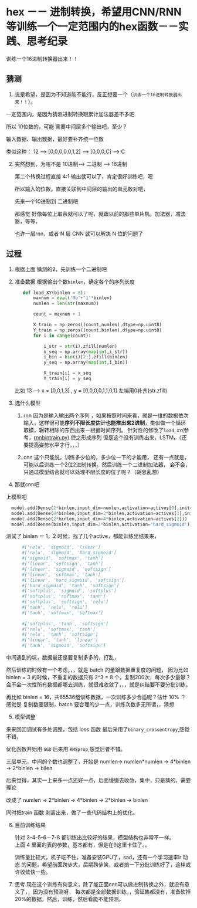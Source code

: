 # hex －－ 进制转换，希望用CNN/RNN等训练一个一定范围内的hex函数－－实践、思考纪录
 
训练一个16进制转换器出来！！
 
##  猜测
1.  说是希望，是因为不知道能不能行，反正想要一个（`训练一个16进制转换器出来！！`）。

   一定范围内，是因为猜测进制转换跟累计加法器差不多吧

   所以 10位数的，可能 需要中间层多个输出吧，至少？

   输入数据、输出数据，最好要补齐统一位数

   类似这种：
   12 --> [0,0,0,0,0,1,2]  --> [0,0,0,C] --> C

2. 突然想到，为啥不是 10进制--> 二进制 --> 16进制

   第二个转换过程直接 4:1 输出就可以了，肯定很好训练吧，嗯
   
   所以输入的位数，直接关联到中间层的输出的单元数对吧，
   
   先来一个10进制到 二进制吧
   
   那感觉 好像每位上取余就可以了呢，就跟以前的那些单片机。加法器，减法器，等等，
   
   也许一层rnn，或者 N 层 CNN 就可以解决 N 位的问题了

## 过程

  1. 根据上面 猜测的2，先训练一个二进制吧
  2. 准备数据
     根据输出个数`binlen`，确定各个的序列长度
        
     ```python
        def load_XY(binlen = 8):
            maxnum = eval('0b'+'1'*binlen)
            numlen = len(str(maxnum))

            count = maxnum + 1

            X_train = np.zeros((count,numlen),dtype=np.uint8)
            Y_train = np.zeros((count,binlen),dtype=np.uint8)
            for i in range(count):

                i_str = str(i).zfill(numlen)
                x_seq = np.array(map(int,i_str))
                i_bin = bin(i)[2:].zfill(binlen)
                y_seq = np.array(map(int,i_bin))

                X_train[i] = x_seq
                Y_train[i] = y_seq

     ```
     比如 13 --> x = [0,0,1,3] , y = [0,0,0,0,1,1,0,1] 
     左端用0补齐(str.zfill)
        
3. 选什么模型
   1. rnn
     因为是输入输出两个序列 ，如果按照时间来看，就是一维的数据依次输入，这样很可能**序列不限长度估计也能推出来2进制**，类似做一个循环取模，辗转相除的东西出来－根据时间序列。
     针对性的修改了`load_XY`(参考，[rnnbintrain.py](./rnnbintrain.py)) 使之形成序列
     但是这个没有训练出来，LSTM。（还要提高姿势水平才行，，，）
          
    2. cnn 
      这个只能说，训练多少位的，多少位一下的才能用，
      还有一点就是，可能以后训练一个2位2进制转换，然后训练一个二进制加法器，
      会不会，只通过模型结合就可以处理不限长度的位了呢？（胡思乱想）
      

4. 那就cnn吧

  上模型吧
  
  ```python
    model.add(Dense(2*binlen,input_dim=numlen,activation=actives[0],init='uniform'))
    model.add(Dense(4*binlen,input_dim=2*binlen,activation=actives[1],init='normal'))
    model.add(Dense(2*binlen,input_dim=4*binlen,activation=actives[2]))
    model.add(Dense(binlen,input_dim=2*binlen,activation='hard_sigmoid'))

  ```
  测试了 binlen ＝ 1，2 时候，找了几个active，都能训练出结果来，
 
  ```python
        #['relu', 'sigmoid', 'linear']
        #['relu', 'sigmoid', 'hard_sigmoid']
        #['sigmoid', 'softmax', 'tanh']
        #['linear', 'softsign', 'tanh']
        #['linear', 'sigmoid', 'softsign']
        #['linear', 'softmax', 'tanh']
        #['linear', 'hard_sigmoid', 'softsign']
        #['hard_sigmoid', 'tanh', 'softsign']        
        #['softplus', 'sigmoid', 'softplus']
        #['softplus', 'softmax', 'tanh']
        #['softplus', 'softsign', 'relu']
        #['tanh', 'relu', 'relu']
        #['tanh', 'softmax', 'softmax']
        
        #['softplus', 'tanh', 'softsign']
        #['relu', 'softmax', 'tanh']
        #['relu', 'tanh', 'softsign']
        #['linear', 'tanh', 'linear']
        #['tanh', 'sigmoid', 'softsign']
  ```
  
  中间遇到的坑，数据量还是要复制多多的，打乱，
  
  然后训练的时候有一个考虑，，，就是 batch 的量跟数据重复度的问题，
  因为比如 binlen = 3 的时候，不重复的数据只有 2^3 = 8 个，复制200次，每次多少量够？
  会不会一次性所有数据都哪去训练，就很难收敛了，，，就是纠结要不要分批训练。
  
  再比如  binlen = 16，共65536组训练数据，一次训练多少合适呢？估计 10% ？
  感觉是 复制数要限制，batch 要合理的少一点，训练次数多无所谓，，猜想

5. 模型调整
  
  来来回回调试有多处调整，包括 loss 函数 最后采用了`binary_crossentropy`,感觉不错，
  
  优化函数开始用 `SGD` 后来用 `RMSprop`,感觉后者不错。
  
  三层单元，中间的个数也调整了，开始是 numlen-> numlen*numlen -> 4\*binlen -> 2\*binlen ->  bilen
  
  后来觉得，其实一上来多一点还好一点，后面慢慢去收敛，集中，只是猜的，需要理论
  
   改成了 numlen -> 2\*binlen -> 4\*binlen -> 2\*binlen -> binlen
   
   同时把train 函数 剥离出来，做了一些代码结构上的优化。
   
    
6. 目前训练结果
   
   针对 3-4-5-6－7-8 都训练出比较好的结果，模型结构也非常不一样。   
   上面 4 里面的表的参数，基本都有，但是在9这里卡住了。。
   
   训练量比较大，机子吃不住，准备安装GPU了，sad，还有一个学习速率lr 动态 的问题，希望前面跨步大，后期跨步笑，或者搞一下分批训练好了，这样或许收敛快一些。
   
7. 思考
 现在这个训练有何意义，除了能正面cnn可以做进制转换之外，就没有意义了，，因为没有预测呀，
   每次都是全部数据训练，，验证集都没有，准备砍掉20%的数据，然后，训练，然后看能不能预测。
   
   
   